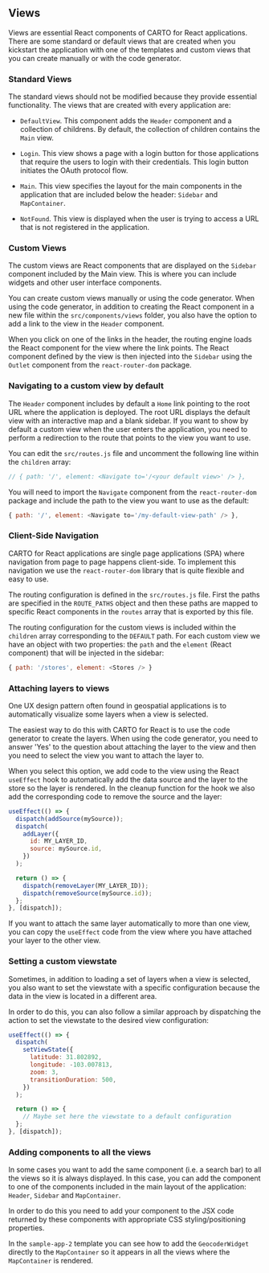 ## Views

Views are essential React components of CARTO for React applications. There are some standard or default views that are created when you kickstart the application with one of the templates and custom views that you can create manually or with the code generator.

### Standard Views

The standard views should not be modified because they provide essential functionality. The views that are created with every application are:

- `DefaultView`. This component adds the `Header` component and a collection of childrens. By default, the collection of children contains the `Main` view.
 
- `Login`. This view shows a page with a login button for those applications that require the users to login with their credentials. This login button initiates the OAuth protocol flow.
  
- `Main`. This view specifies the layout for the main components in the application that are included below the header: `Sidebar` and `MapContainer`.

- `NotFound`. This view is displayed when the user is trying to access a URL that is not registered in the application.

### Custom Views

The custom views are React components that are displayed on the `Sidebar` component included by the Main view. This is where you can include widgets and other user interface components.

You can create custom views manually or using the code generator. When using the code generator, in addition to creating the React component in a new file within the `src/components/views` folder, you also have the option to add a link to the view in the `Header` component.

When you click on one of the links in the header, the routing engine loads the React component for the view where the link points. The React component defined by the view is then injected into the `Sidebar` using the `Outlet` component from the `react-router-dom` package.

### Navigating to a custom view by default

The `Header` component includes by default a `Home` link pointing to the root URL where the application is deployed. The root URL displays the default view with an interactive map and a blank sidebar. If you want to show by default a custom view when the user enters the application, you need to perform a redirection to the route that points to the view you want to use.

You can edit the `src/routes.js` file and uncomment the following line within the `children` array:

```js
// { path: '/', element: <Navigate to='/<your default view>' /> },
```

You will need to import the `Navigate` component from the `react-router-dom` package and include the path to the view you want to use as the default:

```js
{ path: '/', element: <Navigate to='/my-default-view-path' /> },
```

### Client-Side Navigation

CARTO for React applications are single page applications (SPA) where navigation from page to page happens client-side. To implement this navigation we use the `react-router-dom` library that is quite flexible and easy to use.

The routing configuration is defined in the `src/routes.js` file. First the paths are specified in the `ROUTE_PATHS` object and then these paths are mapped to specific React components in the `routes` array that is exported by this file.

The routing configuration for the custom views is included within the `children` array corresponding to the `DEFAULT` path. For each custom view we have an object with two properties: the `path` and the `element` (React component) that will be injected in the sidebar:

```js
{ path: '/stores', element: <Stores /> }
```

### Attaching layers to views

One UX design pattern often found in geospatial applications is to automatically visualize some layers when a view is selected.

The easiest way to do this with CARTO for React is to use the code generator to create the layers. When using the code generator, you need to answer 'Yes' to the question about attaching the layer to the view and then you need to select the view you want to attach the layer to.

When you select this option, we add code to the view using the React `useEffect` hook to automatically add the data source and the layer to the store so the layer is rendered. In the cleanup function for the hook we also add the corresponding code to remove the source and the layer:

```js
useEffect(() => {
  dispatch(addSource(mySource));
  dispatch(
    addLayer({
      id: MY_LAYER_ID,
      source: mySource.id,
    })
  );

  return () => {
    dispatch(removeLayer(MY_LAYER_ID));
    dispatch(removeSource(mySource.id));
  };
}, [dispatch]);
```

If you want to attach the same layer automatically to more than one view, you can copy the `useEffect` code from the view where you have attached your layer to the other view. 

### Setting a custom viewstate

Sometimes, in addition to loading a set of layers when a view is selected, you also want to set the viewstate with a specific configuration because the data in the view is located in a different area.

In order to do this, you can also follow a similar approach by dispatching the action to set the viewstate to the desired view configuration:

```js
useEffect(() => {
  dispatch(
    setViewState({
      latitude: 31.802892,
      longitude: -103.007813,
      zoom: 3,
      transitionDuration: 500,
    })
  );

  return () => {
    // Maybe set here the viewstate to a default configuration
  };
}, [dispatch]);
```

### Adding components to all the views

In some cases you want to add the same component (i.e. a search bar) to all the views so it is always displayed. In this case, you can add the component to one of the components included in the main layout of the application: `Header`, `Sidebar` and `MapContainer`. 

In order to do this you need to add your component to the JSX code returned by these components with appropriate CSS styling/positioning properties.

In the `sample-app-2` template you can see how to add the `GeocoderWidget` directly to the `MapContainer` so it appears in all the views where the `MapContainer` is rendered.